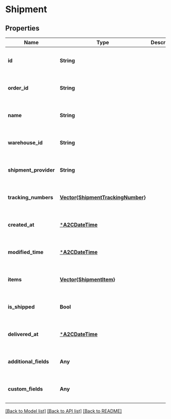 # Shipment


## Properties
Name | Type | Description | Notes
------------ | ------------- | ------------- | -------------
**id** | **String** |  | [optional] [default to nothing]
**order_id** | **String** |  | [optional] [default to nothing]
**name** | **String** |  | [optional] [default to nothing]
**warehouse_id** | **String** |  | [optional] [default to nothing]
**shipment_provider** | **String** |  | [optional] [default to nothing]
**tracking_numbers** | [**Vector{ShipmentTrackingNumber}**](ShipmentTrackingNumber.md) |  | [optional] [default to nothing]
**created_at** | [***A2CDateTime**](A2CDateTime.md) |  | [optional] [default to nothing]
**modified_time** | [***A2CDateTime**](A2CDateTime.md) |  | [optional] [default to nothing]
**items** | [**Vector{ShipmentItem}**](ShipmentItem.md) |  | [optional] [default to nothing]
**is_shipped** | **Bool** |  | [optional] [default to nothing]
**delivered_at** | [***A2CDateTime**](A2CDateTime.md) |  | [optional] [default to nothing]
**additional_fields** | **Any** |  | [optional] [default to nothing]
**custom_fields** | **Any** |  | [optional] [default to nothing]


[[Back to Model list]](../README.md#models) [[Back to API list]](../README.md#api-endpoints) [[Back to README]](../README.md)


